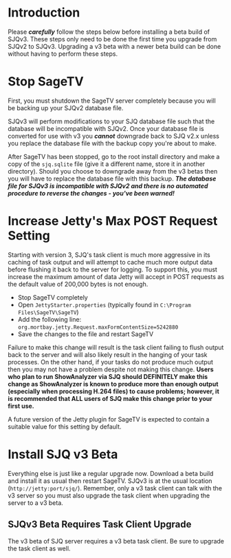 # Introduction #

Please **_carefully_** follow the steps below before installing a beta build of SJQv3.  These steps only need to be done the first time you upgrade from SJQv2 to SJQv3.  Upgrading a v3 beta with a newer beta build can be done without having to perform these steps.

# Stop SageTV #

First, you must shutdown the SageTV server completely because you will be backing up your SJQv2 database file.

SJQv3 will perform modifications to your SJQ database file such that the database will be incompatible with SJQv2.  Once your database file is converted for use with v3 you **_cannot_** downgrade back to SJQ v2.x unless you replace the database file with the backup copy you're about to make.

After SageTV has been stopped, go to the root install directory and make a copy of the `sjq.sqlite` file (give it a different name, store it in another directory).  Should you choose to downgrade away from the v3 betas then you will have to replace the database file with this backup.  **_The database file for SJQv3 is incompatible with SJQv2 and there is no automated procedure to reverse the changes - you've been warned!_**

# Increase Jetty's Max POST Request Setting #

Starting with version 3, SJQ's task client is much more aggressive in its caching of task output and will attempt to cache much more output data before flushing it back to the server for logging.  To support this, you must increase the maximum amount of data Jetty will accept in POST requests as the default value of 200,000 bytes is not enough.


  * Stop SageTV completely
  * Open `JettyStarter.properties` (typically found in `C:\Program Files\SageTV\SageTV`)
  * Add the following line: `org.mortbay.jetty.Request.maxFormContentSize=5242880`
  * Save the changes to the file and restart SageTV


Failure to make this change will result is the task client failing to flush output back to the server and will also likely result in the hanging of your task processes.  On the other hand, if your tasks do not produce much output then you may not have a problem despite not making this change.  **Users who plan to run ShowAnalyzer via SJQ should DEFINITELY make this change as ShowAnalyzer is known to produce more than enough output (especially when processing H.264 files) to cause problems; however, it is recommended that ALL users of SJQ make this change prior to your first use.**

A future version of the Jetty plugin for SageTV is expected to contain a suitable value for this setting by default.

# Install SJQ v3 Beta #

Everything else is just like a regular upgrade now.  Download a beta build and install it as usual then restart SageTV.  SJQv3 is at the usual location (`http://jetty:port/sjq/`).  Remember, only a v3 task client can talk with the v3 server so you must also upgrade the task client when upgrading the server to a v3 beta.

## SJQv3 Beta Requires Task Client Upgrade ##

The v3 beta of SJQ server requires a v3 beta task client.  Be sure to upgrade the task client as well.